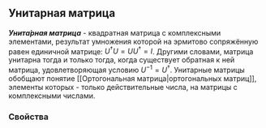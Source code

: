 ## Унитарная матрица
***Унита́рная матрица*** - квадратная матрица с комплексными элементами, результат умножения которой на эрмитово сопряжённую равен единичной матрице: $U^{\dagger} U=U U^{\dagger}=I$. Другими словами, матрица унитарна тогда и только тогда, когда существует обратная к ней матрица, удовлетворяющая условию $U^{-1}=U^{\dagger} .$
Унитарные матрицы обобщают понятие [[Ортогональная матрица|ортогональных матриц]], элементы которых - только действительные числа, на матрицы с комплексными числами.
### Свойства